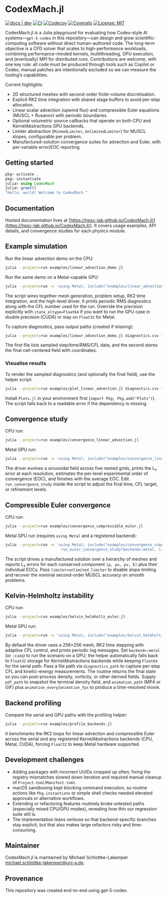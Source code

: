 # CodexMach.jl

[![docs | dev](https://img.shields.io/badge/docs-dev-blue.svg)](https://hpsc-lab.github.io/CodexMach.jl/)
[![CI](https://github.com/hpsc-lab/CodexMach.jl/actions/workflows/CI.yml/badge.svg)](https://github.com/hpsc-lab/CodexMach.jl/actions/workflows/CI.yml)
[![Codecov](https://codecov.io/gh/hpsc-lab/CodexMach.jl/branch/main/graph/badge.svg)](https://codecov.io/gh/hpsc-lab/CodexMach.jl)
[![Coveralls](https://coveralls.io/repos/github/hpsc-lab/CodexMach.jl/badge.svg?branch=main)](https://coveralls.io/github/hpsc-lab/CodexMach.jl?branch=main)
[![License: MIT](https://img.shields.io/badge/License-MIT-yellow.svg)](LICENSE)

CodexMach.jl is a Julia playground for evaluating how Codex-style AI systems—`gpt-5-codex` in this repository—can design and grow scientific-computing software without direct human-authored code. The long-term objective is a CFD solver that scales to high-performance workloads, combining performance-minded kernels, multithreading, GPU execution, and (eventually) MPI for distributed runs. Contributions are welcome, with one key rule: all code must be produced through tools such as Copilot or Codex; manual patches are intentionally excluded so we can measure the tooling’s capabilities.

Current highlights:

- 2D structured meshes with second-order finite-volume discretisation.
- Explicit RK2 time integration with shared stage buffers to avoid per-step allocation.
- Linear scalar advection (upwind flux) and compressible Euler equations (MUSCL + Rusanov) with periodic boundaries.
- Optional volumetric source callbacks that operate on both CPU and KernelAbstractions GPU backends.
- Limiter abstraction (`MinmodLimiter`, `UnlimitedLimiter`) for MUSCL slopes, configurable per problem.
- Manufactured-solution convergence suites for advection and Euler, with per-variable error/EOC reporting.

## Getting started

```julia
pkg> activate .
pkg> instantiate
julia> using CodexMach
julia> greet()
"Hello, world! Welcome to CodexMach."
```

## Documentation

Hosted documentation lives at [https://hpsc-lab.github.io/CodexMach.jl/](https://hpsc-lab.github.io/CodexMach.jl/). It covers usage examples, API details, and convergence studies for each physics module.

## Example simulation

Run the linear advection demo on the CPU:

```bash
julia --project=run examples/linear_advection_demo.jl
```

Run the same demo on a Metal-capable GPU:

```bash
julia --project=run -e 'using Metal; include("examples/linear_advection_demo.jl"); run_linear_advection_demo(backend=:metal)'
```

The script wires together mesh generation, problem setup, RK2 time integration,
and the high-level driver. It prints periodic RMS diagnostics along with the CFL
number used for the run. Override the precision explicitly with
`state_eltype=Float64` if you want to run the GPU case in double precision (CUDA)
or stay on `Float32` for Metal.

To capture diagnostics, pass output paths (created if missing):

```bash
julia --project=run examples/linear_advection_demo.jl diagnostics.csv final_state.csv
```

The first file lists sampled step/time/RMS/CFL data, and the second stores the
final cell-centered field with coordinates.

### Visualise results

To render the sampled diagnostics (and optionally the final field), use the
helper script:

```bash
julia --project=run examples/plot_linear_advection.jl diagnostics.csv final_state.csv plot.png
```

Install `Plots.jl` in your environment first (`import Pkg; Pkg.add("Plots")`).
The script falls back to a readable error if the dependency is missing.

## Convergence study

CPU run:

```bash
julia --project=run examples/convergence_linear_advection.jl
```

Metal GPU run:

```bash
julia --project=run -e 'using Metal; include("examples/convergence_linear_advection.jl"); run_convergence_study(backend=:metal, levels=4)'
```

The driver evolves a sinusoidal field across five nested grids, prints the L₂
error at each resolution, estimates the per-level experimental order of
convergence (EOC), and finishes with the average EOC. Edit
`run_convergence_study` inside the script to adjust the final time, CFL target,
or refinement levels.

## Compressible Euler convergence

CPU run:

```bash
julia --project=run examples/convergence_compressible_euler.jl
```

Metal GPU run (requires `using Metal` and a registered backend):

```bash
julia --project=run -e 'using Metal; include("examples/convergence_compressible_euler.jl");
                         run_euler_convergence_study(backend=:metal, limiter=unlimited_limiter)'
```

The script drives a manufactured solution over a hierarchy of meshes and
reports L₂ errors for each conserved component `(ρ, ρu, ρv, E)` plus their
individual EOCs. Pass `limiter=unlimited_limiter` to disable slope limiting and
recover the nominal second-order MUSCL accuracy on smooth problems.

## Kelvin-Helmholtz instability

CPU run:

```bash
julia --project=run examples/kelvin_helmholtz_euler.jl
```

Metal GPU run:

```bash
julia --project=run -e 'using Metal; include("examples/kelvin_helmholtz_euler.jl"); run_kelvin_helmholtz(backend=:metal, final_time=1.0)'
```

By default the driver uses a 256×256 mesh, RK2 time stepping with adaptive CFL
control, and prints periodic log messages. Set `backend=:metal` (or `:cuda`)
to run the scenario on a GPU; the helper automatically falls back to `Float32`
storage for KernelAbstractions backends while keeping `Float64` for the serial
path. Pass a file path via `diagnostics_path` to capture per-step CFL and
kinetic-energy measurements. The routine returns the final state so you can
post-process density, vorticity, or other derived fields. Supply `pdf_path` to
snapshot the terminal density field, and `animation_path` (MP4 or GIF) plus
`animation_every`/`animation_fps` to produce a time-resolved movie.

## Backend profiling

Compare the serial and GPU paths with the profiling helper:

```bash
julia --project=run examples/profile_backends.jl
```

It benchmarks the RK2 loops for linear advection and compressible Euler across
the serial and any registered KernelAbstractions backends (CPU, Metal, CUDA),
forcing `Float32` to keep Metal hardware supported.

## Development challenges

- Adding packages with incorrect UUIDs cropped up often; fixing the registry mismatches slowed down iteration and required manual cleanup of `Project.toml`/`Manifest.toml`.
- macOS sandboxing kept blocking command execution, so routine actions like `Pkg.instantiate` or simple shell checks needed elevated approvals or alternative workflows.
- Extending or refactoring features routinely broke untested paths (especially mixed CPU/GPU modes), revealing how thin our regression suite still is.
- The implementation leans verbose so that backend-specific branches stay explicit, but that also makes large refactors risky and time-consuming.

## Maintainer

CodexMach.jl is maintained by Michael Schlottke-Lakemper
<michael.schlottke-lakemper@uni-a.de>.

## Provenance

This repository was created end-to-end using gpt-5-codex.
